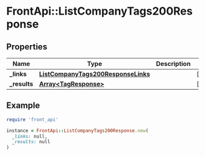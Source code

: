 # FrontApi::ListCompanyTags200Response

## Properties

| Name | Type | Description | Notes |
| ---- | ---- | ----------- | ----- |
| **_links** | [**ListCompanyTags200ResponseLinks**](ListCompanyTags200ResponseLinks.md) |  | [optional] |
| **_results** | [**Array&lt;TagResponse&gt;**](TagResponse.md) |  | [optional] |

## Example

```ruby
require 'front_api'

instance = FrontApi::ListCompanyTags200Response.new(
  _links: null,
  _results: null
)
```


